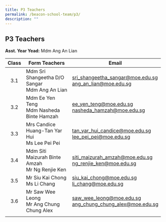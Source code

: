 ```yaml
---
title: P3 Teachers
permalink: /beacon-school-team/p3/
description: ""
---
```

## P3 Teachers

**Asst. Year Yead:** Mdm Ang An Lian

| **Class** | **Form Teachers** | **Email** |
|:---:|---|---|
| 3.1 | Mdm Sri Shangeetha D/O Sangar  <br>Mdm Ang An Lian | [sri\_shangeetha\_sangar@moe.edu.sg](mailto:sri_shangeetha_sangar@moe.edu.sg)<br>[ang\_an\_lian@moe.edu.sg](mailto:ang_an_lian@moe.edu.sg) |
| 3.2 | Mdm Ee Yen Teng <br> Mdm Nasheda Binte Hamzah | [ee\_yen\_teng@moe.edu.sg](mailto:ee_en_teng@moe.edu.sg) <br> [nasheda\_hamzah@moe.edu.sg](mailto:nasheda_hamzah@moe.edu.sg) |
| 3.3 | Mrs Candice Huang-Tan Yar Hui <br> Ms Lee Pei Pei | [tan\_yar\_hui\_candice@moe.edu.sg](mailto:tan_yar_hui_candice@moe.edu.sg) <br> [lee\_pei\_pei@moe.edu.sg](mailto:lee_pei_pei@moe.edu.sg)|
| 3.4 | Mdm Siti Maizurah Binte Amzah  <br>Mr Ng Renjie Ken | [siti\_maizurah\_amzah@moe.edu.sg](mailto:siti_maizurah_amzah@moe.edu.sg)<br>[ng\_renjie\_ken@moe.edu.sg](mailto:ng_renjie_ken@moe.edu.sg) |
| 3.5 | Mr Siu Kai Chong  <br>Ms Li Chang | [siu\_kai\_chong@moe.edu.sg](mailto:siu_kai_chong@moe.edu.sg)<br>[li\_chang@moe.edu.sg](mailto:li_chang@moe.edu.sg) |
| 3.6 | Mr Saw Wee Leong  <br>Mr Ang Chung Chung Alex | [saw\_wee\_leong@moe.edu.sg](mailto:saw_wee_leong@moe.edu.sg)<br>[ang\_chung\_chung\_alex@moe.edu.sg](mailto:ang_chung_chung_alex@moe.edu.sg) |
|  |  |  |